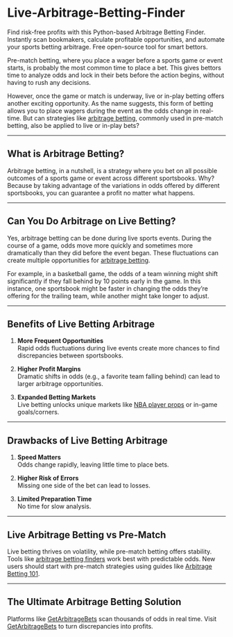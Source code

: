 # Live-Arbitrage-Betting-Finder
Find risk-free profits with this Python-based Arbitrage Betting Finder. Instantly scan bookmakers, calculate profitable opportunities, and automate your sports betting arbitrage. Free open-source tool for smart bettors.

Pre-match betting, where you place a wager before a sports game or event starts, is probably the most common time to place a bet. This gives bettors time to analyze odds and lock in their bets before the action begins, without having to rush any decisions.

However, once the game or match is underway, live or in-play betting offers another exciting opportunity. As the name suggests, this form of betting allows you to place wagers during the event as the odds change in real-time. But can strategies like [arbitrage betting](https://getarbitragebets.com/arbitragebets), commonly used in pre-match betting, also be applied to live or in-play bets?

---

## What is Arbitrage Betting?

Arbitrage betting, in a nutshell, is a strategy where you bet on all possible outcomes of a sports game or event across different sportsbooks. Why? Because by taking advantage of the variations in odds offered by different sportsbooks, you can guarantee a profit no matter what happens.

---

## Can You Do Arbitrage on Live Betting?

Yes, arbitrage betting can be done during live sports events. During the course of a game, odds move more quickly and sometimes more dramatically than they did before the event began. These fluctuations can create multiple opportunities for [arbitrage betting](https://getarbitragebets.com/arbitragebets).

For example, in a basketball game, the odds of a team winning might shift significantly if they fall behind by 10 points early in the game. In this instance, one sportsbook might be faster in changing the odds they’re offering for the trailing team, while another might take longer to adjust.

---

## Benefits of Live Betting Arbitrage

1. **More Frequent Opportunities**  
   Rapid odds fluctuations during live events create more chances to find discrepancies between sportsbooks.

2. **Higher Profit Margins**  
   Dramatic shifts in odds (e.g., a favorite team falling behind) can lead to larger arbitrage opportunities.

3. **Expanded Betting Markets**  
   Live betting unlocks unique markets like [NBA player props](https://getarbitragebets.com/nba-player-props) or in-game goals/corners.

---

## Drawbacks of Live Betting Arbitrage

1. **Speed Matters**  
   Odds change rapidly, leaving little time to place bets.

2. **Higher Risk of Errors**  
   Missing one side of the bet can lead to losses.

3. **Limited Preparation Time**  
   No time for slow analysis.

---

## Live Arbitrage Betting vs Pre-Match

Live betting thrives on volatility, while pre-match betting offers stability. Tools like [arbitrage betting finders](https://getarbitragebets.com/blog/arbitrage-betting-finder) work best with predictable odds. New users should start with pre-match strategies using guides like [Arbitrage Betting 101](https://getarbitragebets.com/blog/arbitrage-betting).

---

## The Ultimate Arbitrage Betting Solution

Platforms like [GetArbitrageBets](https://getarbitragebets.com/) scan thousands of odds in real time. Visit [GetArbitrageBets](https://getarbitragebets.com/) to turn discrepancies into profits.
